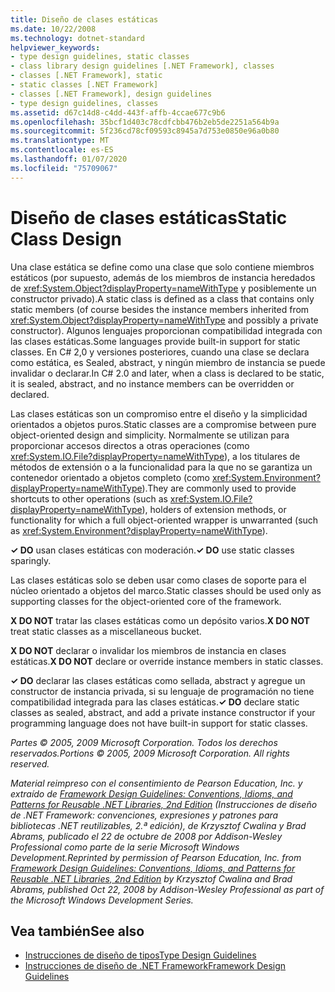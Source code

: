 ```yaml
---
title: Diseño de clases estáticas
ms.date: 10/22/2008
ms.technology: dotnet-standard
helpviewer_keywords:
- type design guidelines, static classes
- class library design guidelines [.NET Framework], classes
- classes [.NET Framework], static
- static classes [.NET Framework]
- classes [.NET Framework], design guidelines
- type design guidelines, classes
ms.assetid: d67c14d8-c4dd-443f-affb-4ccae677c9b6
ms.openlocfilehash: 35bcf1d403c78cdfcbb476b2eb5de2251a564b9a
ms.sourcegitcommit: 5f236cd78cf09593c8945a7d753e0850e96a0b80
ms.translationtype: MT
ms.contentlocale: es-ES
ms.lasthandoff: 01/07/2020
ms.locfileid: "75709067"
---
```

# <a name="static-class-design"></a><span data-ttu-id="757e4-102">Diseño de clases estáticas</span><span class="sxs-lookup"><span data-stu-id="757e4-102">Static Class Design</span></span>
<span data-ttu-id="757e4-103">Una clase estática se define como una clase que solo contiene miembros estáticos (por supuesto, además de los miembros de instancia heredados de <xref:System.Object?displayProperty=nameWithType> y posiblemente un constructor privado).</span><span class="sxs-lookup"><span data-stu-id="757e4-103">A static class is defined as a class that contains only static members (of course besides the instance members inherited from <xref:System.Object?displayProperty=nameWithType> and possibly a private constructor).</span></span> <span data-ttu-id="757e4-104">Algunos lenguajes proporcionan compatibilidad integrada con las clases estáticas.</span><span class="sxs-lookup"><span data-stu-id="757e4-104">Some languages provide built-in support for static classes.</span></span> <span data-ttu-id="757e4-105">En C# 2,0 y versiones posteriores, cuando una clase se declara como estática, es Sealed, abstract, y ningún miembro de instancia se puede invalidar o declarar.</span><span class="sxs-lookup"><span data-stu-id="757e4-105">In C# 2.0 and later, when a class is declared to be static, it is sealed, abstract, and no instance members can be overridden or declared.</span></span>  
  
 <span data-ttu-id="757e4-106">Las clases estáticas son un compromiso entre el diseño y la simplicidad orientados a objetos puros.</span><span class="sxs-lookup"><span data-stu-id="757e4-106">Static classes are a compromise between pure object-oriented design and simplicity.</span></span> <span data-ttu-id="757e4-107">Normalmente se utilizan para proporcionar accesos directos a otras operaciones (como <xref:System.IO.File?displayProperty=nameWithType>), a los titulares de métodos de extensión o a la funcionalidad para la que no se garantiza un contenedor orientado a objetos completo (como <xref:System.Environment?displayProperty=nameWithType>).</span><span class="sxs-lookup"><span data-stu-id="757e4-107">They are commonly used to provide shortcuts to other operations (such as <xref:System.IO.File?displayProperty=nameWithType>), holders of extension methods, or functionality for which a full object-oriented wrapper is unwarranted (such as <xref:System.Environment?displayProperty=nameWithType>).</span></span>  
  
 <span data-ttu-id="757e4-108">**✓ DO** usan clases estáticas con moderación.</span><span class="sxs-lookup"><span data-stu-id="757e4-108">**✓ DO** use static classes sparingly.</span></span>  
  
 <span data-ttu-id="757e4-109">Las clases estáticas solo se deben usar como clases de soporte para el núcleo orientado a objetos del marco.</span><span class="sxs-lookup"><span data-stu-id="757e4-109">Static classes should be used only as supporting classes for the object-oriented core of the framework.</span></span>  
  
 <span data-ttu-id="757e4-110">**X DO NOT** tratar las clases estáticas como un depósito varios.</span><span class="sxs-lookup"><span data-stu-id="757e4-110">**X DO NOT** treat static classes as a miscellaneous bucket.</span></span>  
  
 <span data-ttu-id="757e4-111">**X DO NOT** declarar o invalidar los miembros de instancia en clases estáticas.</span><span class="sxs-lookup"><span data-stu-id="757e4-111">**X DO NOT** declare or override instance members in static classes.</span></span>  
  
 <span data-ttu-id="757e4-112">**✓ DO** declarar las clases estáticas como sellada, abstract y agregue un constructor de instancia privada, si su lenguaje de programación no tiene compatibilidad integrada para las clases estáticas.</span><span class="sxs-lookup"><span data-stu-id="757e4-112">**✓ DO** declare static classes as sealed, abstract, and add a private instance constructor if your programming language does not have built-in support for static classes.</span></span>  
  
 <span data-ttu-id="757e4-113">*Partes © 2005, 2009 Microsoft Corporation. Todos los derechos reservados.*</span><span class="sxs-lookup"><span data-stu-id="757e4-113">*Portions © 2005, 2009 Microsoft Corporation. All rights reserved.*</span></span>  
  
 <span data-ttu-id="757e4-114">*Material reimpreso con el consentimiento de Pearson Education, Inc. y extraído de [Framework Design Guidelines: Conventions, Idioms, and Patterns for Reusable .NET Libraries, 2nd Edition](https://www.informit.com/store/framework-design-guidelines-conventions-idioms-and-9780321545619) (Instrucciones de diseño de .NET Framework: convenciones, expresiones y patrones para bibliotecas .NET reutilizables, 2.ª edición), de Krzysztof Cwalina y Brad Abrams, publicado el 22 de octubre de 2008 por Addison-Wesley Professional como parte de la serie Microsoft Windows Development.*</span><span class="sxs-lookup"><span data-stu-id="757e4-114">*Reprinted by permission of Pearson Education, Inc. from [Framework Design Guidelines: Conventions, Idioms, and Patterns for Reusable .NET Libraries, 2nd Edition](https://www.informit.com/store/framework-design-guidelines-conventions-idioms-and-9780321545619) by Krzysztof Cwalina and Brad Abrams, published Oct 22, 2008 by Addison-Wesley Professional as part of the Microsoft Windows Development Series.*</span></span>  
  
## <a name="see-also"></a><span data-ttu-id="757e4-115">Vea también</span><span class="sxs-lookup"><span data-stu-id="757e4-115">See also</span></span>

- [<span data-ttu-id="757e4-116">Instrucciones de diseño de tipos</span><span class="sxs-lookup"><span data-stu-id="757e4-116">Type Design Guidelines</span></span>](../../../docs/standard/design-guidelines/type.md)
- [<span data-ttu-id="757e4-117">Instrucciones de diseño de .NET Framework</span><span class="sxs-lookup"><span data-stu-id="757e4-117">Framework Design Guidelines</span></span>](../../../docs/standard/design-guidelines/index.md)
